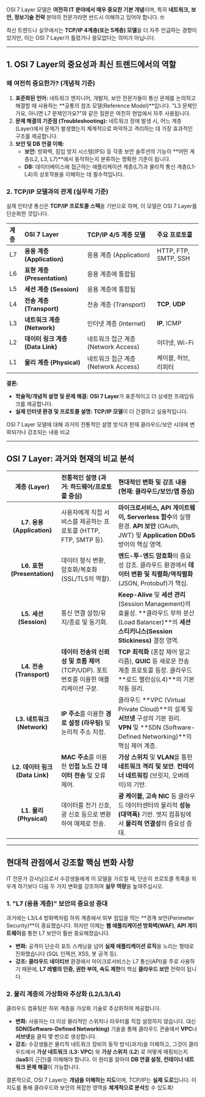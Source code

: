 OSI 7 Layer 모델은 **여전히 IT 분야에서 매우 중요한 기본 개념**이며, 특히 **네트워크, 보안, 정보기술 전략** 분야의 전문가라면 반드시 이해하고 있어야 합니다. 🤓

최신 트렌드나 실무에서는 **TCP/IP 4계층(또는 5계층) 모델**을 더 자주 언급하는 경향이 있지만, 이는 OSI 7 Layer가 틀렸거나 쓸모없다는 의미가 아닙니다.

---

## 1.  OSI 7 Layer의 중요성과 최신 트렌드에서의 역할

###  왜 여전히 중요한가? (개념적 기준)

1.  **표준화된 언어:** 네트워크 엔지니어, 개발자, 보안 전문가들이 통신 문제를 논의하고 해결할 때 사용하는 **공통의 참조 모델(Reference Model)**입니다. "L3 문제인가요, 아니면 L7 문제인가요?"와 같은 질문은 여전히 현업에서 자주 사용됩니다.
2.  **문제 해결의 기준점 (Troubleshooting):** 네트워크 장애 발생 시, 어느 계층(Layer)에서 문제가 발생했는지 체계적으로 파악하고 격리하는 데 가장 효과적인 구조를 제공합니다.
3.  **보안 및 DB 연결 이해:**
    * **보안:** 방화벽, 침입 방지 시스템(IPS) 등 각종 보안 솔루션의 기능이 **어떤 계층(L2, L3, L7)**에서 동작하는지 분류하는 명확한 기준이 됩니다.
    * **DB:** 데이터베이스에 접근하는 애플리케이션 계층(L7)과 물리적 통신 계층(L1-L4)의 상호작용을 이해하는 데 필수적입니다.

### 2.  TCP/IP 모델과의 관계 (실무적 기준)

실제 인터넷 통신은 **TCP/IP 프로토콜 스택**을 기반으로 하며, 이 모델은 OSI 7 Layer를 단순화한 것입니다.

| 계층 | OSI 7 Layer | TCP/IP 4/5 계층 모델 | 주요 프로토콜 |
| :--- | :--- | :--- | :--- |
| L7 | **응용 계층 (Application)** | 응용 계층 (Application) | HTTP, FTP, SMTP, SSH |
| L6 | **표현 계층 (Presentation)** | 응용 계층에 통합됨 |
| L5 | **세션 계층 (Session)** | 응용 계층에 통합됨 |
| L4 | **전송 계층 (Transport)** | 전송 계층 (Transport) | **TCP**, **UDP** |
| L3 | **네트워크 계층 (Network)** | 인터넷 계층 (Internet) | **IP**, ICMP |
| L2 | **데이터 링크 계층 (Data Link)** | 네트워크 접근 계층 (Network Access) | 이더넷, Wi-Fi |
| L1 | **물리 계층 (Physical)** | 네트워크 접근 계층 (Network Access) | 케이블, 허브, 리피터 |

**결론:**

* **학술적/개념적 설명 및 문제 해결:** **OSI 7 Layer**가 표준적이고 더 상세한 프레임워크를 제공합니다.
* **실제 인터넷 환경 및 프로토콜 설명:** **TCP/IP 모델**이 더 간결하고 실용적입니다.



OSI 7 Layer 모델에 대해 과거의 전통적인 설명 방식과 현재 클라우드/보안 시대에 변화되거나 강조되는 내용 비교

---

##  OSI 7 Layer: 과거와 현재의 비교 분석

| 계층 (Layer) | 전통적인 설명 (과거: 하드웨어/프로토콜 중심) | 현대적인 변화 및 강조 내용 (현재: 클라우드/보안/앱 중심) |
| :---: | :--- | :--- |
| **L7. 응용 (Application)** | 사용자에게 직접 서비스를 제공하는 프로토콜 (HTTP, FTP, SMTP 등). | **마이크로서비스, API 게이트웨이, Serverless 함수**의 실행 환경. **API 보안** (OAuth, JWT) 및 **Application DDoS** 방어의 핵심 영역. |
| **L6. 표현 (Presentation)** | 데이터 형식 변환, 암호화/복호화 (SSL/TLS의 역할). | **엔드-투-엔드 암호화**의 중요성 강조. 클라우드 환경에서 **데이터 변환 및 직렬화/역직렬화** (JSON, Protobuf)가 핵심. |
| **L5. 세션 (Session)** | 통신 연결 설정/유지/종료 및 동기화. | **Keep-Alive** 및 **세션 관리** (Session Management)의 효율성. **클라우드 부하 분산(Load Balancer)**의 **세션 스티키니스(Session Stickiness)** 결정 영역. |
| **L4. 전송 (Transport)** | **데이터 전송의 신뢰성 및 흐름 제어** (TCP/UDP). 포트 번호를 이용한 애플리케이션 구분. | **TCP 최적화** (혼잡 제어 알고리즘), **QUIC** 등 새로운 전송 계층 프로토콜 등장. 클라우드 **로드 밸런싱(L4)**의 기본 작동 원리. |
| **L3. 네트워크 (Network)** | **IP 주소**를 이용한 **경로 설정 (라우팅)** 및 논리적 주소 지정. | 클라우드 **VPC (Virtual Private Cloud)**의 설계 및 **서브넷** 구성의 기본 원리. **VPN** 및 **SDN (Software-Defined Networking)**의 핵심 제어 계층. |
| **L2. 데이터 링크 (Data Link)** | **MAC 주소**를 이용한 **인접 노드 간 데이터 전송** 및 오류 제어. | **가상 스위치** 및 **VLAN**을 통한 **네트워크 격리 및 보안**. **컨테이너 네트워킹** (브릿지, 오버레이)의 기반. |
| **L1. 물리 (Physical)** | 데이터를 전기 신호, 광 신호 등으로 변환하여 매체로 전송. | **광 케이블, 고속 NIC** 등 클라우드 데이터센터의 물리적 **성능(대역폭)** 기반. 엣지 컴퓨팅에서 **물리적 연결성**의 중요성 증대. |

---

##  현대적 관점에서 강조할 핵심 변화 사항

IT 전문가 강사님으로서 수강생들에게 이 모델을 가르칠 때, 단순히 프로토콜 목록을 외우게 하기보다 다음 두 가지 변화를 강조하여 **실무 역량**을 높여주십시오.

### 1. **"L7 (응용 계층)" 보안의 중요성 증대**

과거에는 L3/L4 방화벽처럼 하위 계층에서 외부 침입을 막는 **경계 보안(Perimeter Security)**이 중요했습니다. 하지만 이제는 **웹 애플리케이션 방화벽(WAF)**, **API 게이트웨이**를 통한 L7 보안이 훨씬 중요해졌습니다.

* **변화:** 공격이 단순히 포트 스캐닝을 넘어 **실제 애플리케이션 로직**을 노리는 형태로 진화했습니다 (SQL 인젝션, XSS, 봇 공격 등).
* **강조:** **클라우드 네이티브** 환경에서 마이크로서비스는 L7 통신(API)을 주로 사용하기 때문에, **L7 레벨의 인증, 권한 부여, 속도 제한**이 핵심 **클라우드 보안** 전략이 됩니다.

### 2. **물리 계층의 가상화와 추상화 (L2/L3/L4)**

클라우드 컴퓨팅은 하위 계층을 가상화 기술로 추상화하여 제공합니다.

* **변화:** 사용자는 더 이상 물리적인 스위치나 라우터를 직접 설정하지 않습니다. 대신 **SDN(Software-Defined Networking)** 기술을 통해 클라우드 콘솔에서 **VPC**나 **서브넷**을 클릭 몇 번으로 생성합니다.
* **강조:** 수강생들은 물리적 네트워크 장비의 동작 방식(과거)을 이해하고, 그것이 클라우드에서 **가상 네트워크** (**L3: VPC**) 와 **가상 스위치** (**L2**) 로 어떻게 매핑되는지 (**IaaS**의 근간)를 이해해야 합니다. 이 원리를 알아야 **DB 연결 설정, 컨테이너 네트워크 문제 해결**이 가능합니다.

결론적으로, OSI 7 Layer는 **개념을 이해하는 지도**이며, TCP/IP는 **실제 도로**입니다. 이 지도를 통해 클라우드와 보안의 복잡한 영역을 **체계적으로 분석**할 수 있도록!
